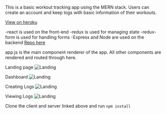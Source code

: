 This is a basic workout tracking app using the MERN stack.
Users can create an account and keep logs with basic information of their workouts.

[View on heroku](https://radiant-lowlands-36605.herokuapp.com/)

-react is used on the front-end
-redux is used for managing state
-redux-form is used for handling forms
-Express and Node are used on the backend [Repo here](https://github.com/slupton89/workout-tracker-server)

app.js is the main component renderer of the app. All other components are rendered and routed through here.

Landing page
![Landing](https://github.com/slupton89/workout-tracker-client/readme/landing.png)

Dashboard
![Landing](https://github.com/slupton89/workout-tracker-client/readme/dash.png)

Creating Logs
![Landing](https://github.com/slupton89/workout-tracker-client/readme/createlog.png)

Viewing Logs
![Landing](https://github.com/slupton89/workout-tracker-client/readme/detail.png)


Clone the client and server linked above and run
```npm install```